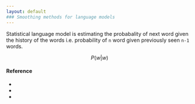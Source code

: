 ```yaml
---
layout: default
### Smoothing methods for language models
---
```

Statistical language model is estimating the probabality of next word given the history of the words i.e. probability of `n` word given previously seen `n-1` words. 

$$ 
P(w | w)
$$

#### Reference
* []()
* []()
* []()

